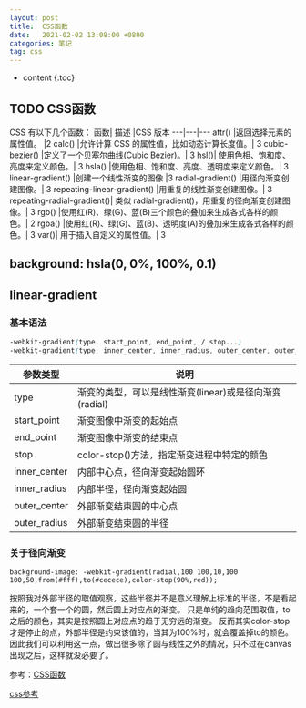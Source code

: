 ```yaml
---
layout: post
title:  CSS函数
date:   2021-02-02 13:08:00 +0800
categories: 笔记
tag: css
---
```


* content
{:toc}

## TODO CSS函数

CSS 有以下几个函数：
函数| 描述 |CSS 版本
---|---|---
attr() |返回选择元素的属性值。 |2
calc() |允许计算 CSS 的属性值，比如动态计算长度值。| 3
cubic-bezier() |定义了一个贝塞尔曲线(Cubic Bezier)。| 3
hsl()| 使用色相、饱和度、亮度来定义颜色。| 3
hsla() |使用色相、饱和度、亮度、透明度来定义颜色。| 3
linear-gradient() |创建一个线性渐变的图像 |3
radial-gradient() |用径向渐变创建图像。| 3
repeating-linear-gradient() |用重复的线性渐变创建图像。| 3
repeating-radial-gradient()| 类似 radial-gradient()，用重复的径向渐变创建图像。| 3
rgb() |使用红(R)、绿(G)、蓝(B)三个颜色的叠加来生成各式各样的颜色。| 2
rgba() |使用红(R)、绿(G)、蓝(B)、透明度(A)的叠加来生成各式各样的颜色。| 3
var()| 用于插入自定义的属性值。| 3

## background: hsla(0, 0%, 100%, 0.1)

## linear-gradient

### 基本语法

```css
-webkit-gradient(type, start_point, end_point, / stop...)
-webkit-gradient(type, inner_center, inner_radius, outer_center, outer_radius, / stop...)
```

参数类型 | 说明
---|---
type | 渐变的类型，可以是线性渐变(linear)或是径向渐变(radial)
start_point | 渐变图像中渐变的起始点
end_point | 渐变图像中渐变的结束点
stop | color-stop()方法，指定渐变进程中特定的颜色
inner_center |  内部中心点，径向渐变起始圆环
inner_radius | 内部半径，径向渐变起始圆
outer_center | 外部渐变结束圆的中心点
outer_radius | 外部渐变结束圆的半径

### 关于径向渐变

```
background-image: -webkit-gradient(radial,100 100,10,100 100,50,from(#fff),to(#cecece),color-stop(90%,red));
```

按照我对外部半径的取值观察，这些半径并不是意义理解上标准的半径，不是看起来的，一个套一个的圆，然后圆上对应点的渐变。
只是单纯的趋向范围取值，to之后的颜色，其实是按照圆上对应点的趋于无穷远的渐变。
反而其实color-stop才是停止的点，外部半径是约束该值的，当其为100%时，就会覆盖掉to的颜色。
因此我们可以利用这一点，做出很多除了圆与线性之外的情况，只不过在canvas出现之后，这样就没必要了。

参考：[CSS函数](https://www.runoob.com/cssref/css-functions.html)

[css参考](https://developer.mozilla.org/zh-CN/docs/Web/CSS/Reference)
